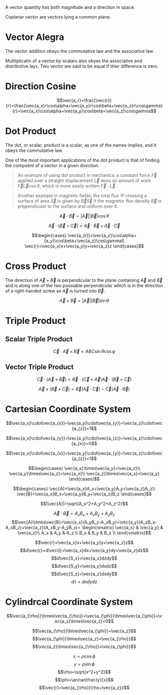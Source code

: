 A vector quantity has both magnitude and a direction in space.

Coplanar vector are vectors lying a common plane.

# Vector Alegra

The vector addition obeys the commutative law and the associative law.

Mulitiplicatin of a vector by scalars also obyes the associative and distributive lays. Two vector are said to be equal if thier difference is zero.

# Direction Cosine

$$\vec{a_r}=\frac{\vec{r}}{r}=\frac{\vec{a_x}r\cos\alpha+\vec{a_y}r\cos\beta+\vec{a_z}r\cos\gamma}{r}=\vec{a_x}\cos\alpha+\vec{a_y}\cos\beta+\vec{a_z}\cos\gamma$$

# Dot Product

The dot, or scalar, product is a scalar, as one of the names implies, and it obeys the commutative law.

One of the most important applications of the dot product is that of finding the compoent of a vector in a given direction.

> An example of using dot product in mechanics: a constant force $\vec{F}$ applied over a straight displacement $\vec{L}$ does an amount of work $\vec{F}\vec{L}\cos\theta$, which is more easily written $\vec{F}\cdot\vec{L}$.

> Another example in magnetic fields: the total flux $\Psi$ crossing a surface of area $\vec{S}$ is given by $\vec{B}\vec{S}$ if the magnetic flux density $\vec{B}$ is prependicular to the surface and uniform over it.

$$\vec{A}\cdot\vec{B}=|\vec{A}||\vec{B}|\cos\theta$$

$$\vec{A}\cdot(\vec{B}+\vec{C})=\vec{A}\cdot \vec{B}+\vec{A}\cdot\vec{C}$$

$$\begin{cases}
    \vec{a_{r}}=\vec{a_x}\cos\alpha+{a_y}\cos\beta+\vec{a_z}\cos\gamma\\
    \vec{r}=\vec{a_x}x+\vec{a_y}y+\vec{a_z}z
\end{cases}$$

# Cross Product

The direction of $\vec{A}\times\vec{B}$ is perpendicular to the plane containing $\vec{A}$ and $\vec{B}$ and is along one of the two possiable perpendicular which is in the direction of a right-handed screw as $\vec{A}$ is turned into $\vec{B}$.

$$\vec{A}\times\vec{B}=|\vec{A}||\vec{B}|\sin\theta$$

# Triple Product

## Scalar Triple Product

$$\vec{C}\cdot\vec{A}\times\vec{B}=ABC\sin\theta\cos\varphi$$

## Vector Triple Product

$$\vec{C}\cdot(\vec{A}\times\vec{B})=\vec{B}\cdot(\vec{C}\times\vec{A})\vec{A}\cdot(\vec{B}\times\vec{C})$$

$$\vec{A}\times(\vec{B}\times\vec{C})=\vec{B}(\vec{A}\cdot\vec{C})-\vec{C}(\vec{A}\cdot \vec{B})$$

# Cartesian Coordinate System

$$\vec{a_x}\cdot\vec{a_{x}}=\vec{a_y}\cdot\vec{a_{y}}=\vec{a_z}\cdot\vec{a_{z}}=1$$

$$\vec{a_x}\cdot\vec{a_{y}}=\vec{a_y}\cdot\vec{a_{z}}=\vec{a_z}\cdot\vec{a_{x}}=0$$

$$\vec{a_x}\cdot\vec{a_{x}}=\vec{a_y}\cdot\vec{a_{y}}=\vec{a_z}\cdot\vec{a_{z}}=1$$

$$\begin{cases}
  \vec{a_x}\times\vec{a_y}=\vec{a_z}\\
  \vec{a_y}\times\vec{a_z}=\vec{a_x}\\
  \vec{a_z}\times\vec{a_x}=\vec{a_y}
\end{cases}$$

$$\begin{cases}
  \vec{A}=\vec{a_x}A_x+\vec{a_y}A_y+\vec{a_z}A_z\\
  \vec{B}=\vec{a_x}B_x+\vec{a_y}B_y+\vec{a_z}B_z
\end{cases}$$

$$|\vec{A}|=\sqrt{A_x^2+A_y^2+A_z^2}$$

$$\vec{A}\cdot\vec{B}=A_xB_x+A_yB_y+A_zB_z$$
$$\vec{A}\times\vec{B}=\vec{a_x}(A_yB_z-A_zB_y)+\vec{a_y}(A_zB_x-A_xB_z)+\vec{a_z}(A_xB_y-A_yB_x)=
\begin{vmatrix}
  \vec{a_x} & \vec{a_y} & \vec{a_z}\\
  A_x       & A_y       & A_z      \\
  B_x       & B_y       & B_z      \\
\end{vmatrix}$$

$$\vec{r}=\vec{a_x}x+\vec{a_y}y+\vec{a_z}z$$
$$d\vec{r}=d\vec{l}=\vec{a_x}dx+\vec{a_y}dy+\vec{a_z}dz$$
$$d\vec{S_x}=\vec{a_x}dzdy$$
$$d\vec{S_y}=\vec{a_y}dxdz$$
$$d\vec{S_z}=\vec{a_z}dxdy$$
$$d\tau=dxdydz$$

# Cylindrcal Coordinate System

$$\vec{a_{\rho}}\times\vec{a_{\rho}}=\vec{a_{\phi}}\times\vec{a_{\phi}}=\vec{a_z}\times\vec{a_z}=0$$

$$\vec{a_{\rho}}\times\vec{a_{\phi}}=\vec{a_z}$$
$$\vec{a_{\phi}}\times\vec{a_z}=\vec{a_{\rho}}$$
$$\vec{a_z}\times\vec{a_{\rho}}=\vec{a_{\phi}}$$

$$x=\rho\cos\phi$$
$$y=\rho\sin\phi$$
$$\rho=\sqrt{x^2+y^2}$$
$$\phi=\arctan\frac{y}{x}$$
$$\vec{r}=\vec{a_{\rho}}\rho+\vec{a_z}z$$
